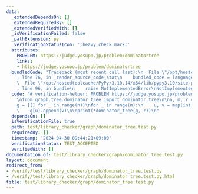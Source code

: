 ```yaml
---
data:
  _extendedDependsOn: []
  _extendedRequiredBy: []
  _extendedVerifiedWith: []
  _isVerificationFailed: false
  _pathExtension: py
  _verificationStatusIcon: ':heavy_check_mark:'
  attributes:
    PROBLEM: https://judge.yosupo.jp/problem/dominatortree
    links:
    - https://judge.yosupo.jp/problem/dominatortree
  bundledCode: "Traceback (most recent call last):\n  File \"/opt/hostedtoolcache/PyPy/3.10.14/x64/lib/pypy3.10/site-packages/onlinejudge_verify/documentation/build.py\"\
    , line 76, in _render_source_code_stat\n    bundled_code = language.bundle(\n\
    \  File \"/opt/hostedtoolcache/PyPy/3.10.14/x64/lib/pypy3.10/site-packages/onlinejudge_verify/languages/python.py\"\
    , line 96, in bundle\n    raise NotImplementedError\nNotImplementedError\n"
  code: "# verification-helper: PROBLEM https://judge.yosupo.jp/problem/dominatortree\n\
    \nfrom graph.tree.dominator_tree import dominator_tree\n\nn, m, r = map(int, input().split())\n\
    g = [[] for _ in range(n)]\nfor _ in range(m):\n    u, v = map(int, input().split())\n\
    \    g[u].append(v)\n\nprint(*dominator_tree(g, r))\n"
  dependsOn: []
  isVerificationFile: true
  path: test/library_checker/graph/dominator_tree.test.py
  requiredBy: []
  timestamp: '2024-04-30 09:44:21+09:00'
  verificationStatus: TEST_ACCEPTED
  verifiedWith: []
documentation_of: test/library_checker/graph/dominator_tree.test.py
layout: document
redirect_from:
- /verify/test/library_checker/graph/dominator_tree.test.py
- /verify/test/library_checker/graph/dominator_tree.test.py.html
title: test/library_checker/graph/dominator_tree.test.py
---
```

